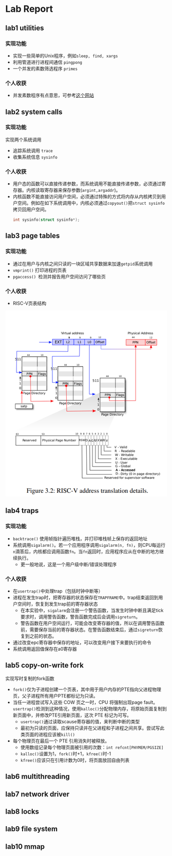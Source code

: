 # Lab Report

## lab1 utilities
### 实现功能
+ 实现一些简单的Unix程序，例如`sleep, find, xargs`
+ 利用管道进行进程间通信 `pingpong`
+ 一个并发的素数筛选程序 `primes`

### 个人收获
+ 并发素数程序有点意思，可参考[这个网站](https://swtch.com/~rsc/thread/)

## lab2 system calls
### 实现功能
实现两个系统调用
+ 追踪系统调用 `trace`
+ 收集系统信息 `sysinfo`

### 个人收获
+ 用户态的函数可以直接传递参数，而系统调用不能直接传递参数，必须通过寄存器。内核读取寄存器来保存参数(`argint,argaddr`)。
+ 内核函数不能直接访问用户空间，必须通过特殊的方式将内存从内核拷贝到用户空间。例如在如下系统调用中，内核必须通过`copyout()`把`struct sysinfo`拷贝回用户空间。
  ```c
  int sysinfo(struct sysinfo*);
  ```

## lab3 page tables
### 实现功能
+ 通过在用户与内核之间只读的一块区域共享数据来加速`getpid`系统调用
+ `vmprint()` 打印进程的页表 
+ `pgaccess() `检测并报告用户空间访问了哪些页 

### 个人收获

+ RISC-V页表结构

![](assets/addr_trans.png)

## lab4 traps

### 实现功能

+ `backtrace()` 使用帧指针遍历堆栈，并打印堆栈帧上保存的返回地址
+ 系统调用`sigalarm()`。若一个应用程序调用`sigalarm(n, fn)`，则CPU每运行`n`滴答后，内核都应调用函数`fn`。当`fn`返回时，应用程序应从在中断的地方继续执行。
  + 更一般地说，这是一个用户级中断/错误处理程序

### 个人收获

+ 在`usertrap()`中处理trap（包括时钟中断等）
+ 进程在发生trap时，把寄存器的状态保存在`TRAPFRAME`中。trap结束返回到用户空间时，恢复到发生trap前的寄存器状态
  + 在本实验中，`sigalarm`会注册一个警告函数，当发生时钟中断且满足tick要求时，调用警告函数，警告函数完成后会调用`sigreturn`。
  + 警告函数在用户空间运行，可能会改变寄存器的值，所以在调用警告函数前，需要保存当前的寄存器状态。在警告函数结束后，通过`sigreturn`恢复到之前的状态。
+ 通过改变epc寄存器中保存的地址，可以改变用户接下来要执行的命令
+ 系统调用返回值保存在a0寄存器

## lab5 copy-on-write fork

实现写时复制的fork函数

+ `fork()`仅为子进程创建一个页表，其中用于用户内存的PTE指向父进程物理页，父子进程所有用户PTE都标记为只读。
+ 当任一进程尝试写入这些 COW 页之一时，CPU 将强制出现page fault。`usertrap()`检测到这种情况，使用`kalloc()`分配物理内存，将原始页面复制到新页面中，并修改PTE引用新页面，这次 PTE 标记为可写。
  + `usertrap()`通过读取scause寄存器的值，来判断中断的类型
  + 最初为只读的页面，应保持只读并在父进程和子进程之间共享。尝试写此类页面的进程应该被`kill()`
+ 每个物理页在最后一个 PTE 引用消失时被释放。
  + 使用数组记录每个物理页面被引用的次数：`int refcnt[PHYMEM/PGSIZE]`
  + `kalloc()`设置为1，`fork()`时+1，`kfree()`时-1
  + `kfree()`应该只在引用计数为0时，将页面放回自由列表

## lab6 multithreading

## lab7 network driver

## lab8 locks

## lab9 file system

## lab10 mmap
